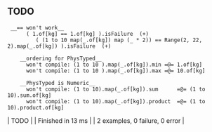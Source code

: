## TODO
  
 
     __== won't work__
          ( 1.of[kg] == 1.of[kg] ).isFailure  (+)    
             ( (1 to 10 map(_.of[kg]) map (_ * 2)) == Range(2, 22, 2).map(_.of[kg]) ).isFailure  (+)    
    
        __ordering for PhysTyped__
          won't compile: (1 to 10 ).map(_.of[kg]).min =@= 1.of[kg]
          won't compile: (1 to 10 ).map(_.of[kg]).max =@= 10.of[kg]
    
        __PhysTyped is Numeric__
          won't compile: (1 to 10).map(_.of[kg]).sum      =@= (1 to 10).sum.of[kg]
          won't compile: (1 to 10).map(_.of[kg]).product  =@= (1 to 10).product.of[kg]
      
| TODO |
| Finished in 13 ms |
| 2 examples, 0 failure, 0 error |